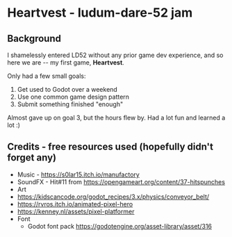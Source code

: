 # Heartvest - ludum-dare-52 jam

## Background
I shamelessly entered LD52 without any prior game dev experience, and so here we are -- my first game, **Heartvest**.

Only had a few small goals:
1. Get used to Godot over a weekend
2. Use one common game design pattern
3. Submit something finished "enough"

Almost gave up on goal 3, but the hours flew by. Had a lot fun and learned a lot :)

## Credits - free resources used (hopefully didn't forget any)
-  Music - https://s0lar15.itch.io/manufactory
-  SoundFX - Hit#11 from https://opengameart.org/content/37-hitspunches
-  Art 
  - https://kidscancode.org/godot_recipes/3.x/physics/conveyor_belt/
  - https://rvros.itch.io/animated-pixel-hero
  - https://kenney.nl/assets/pixel-platformer
- Font
    - Godot font pack https://godotengine.org/asset-library/asset/316
